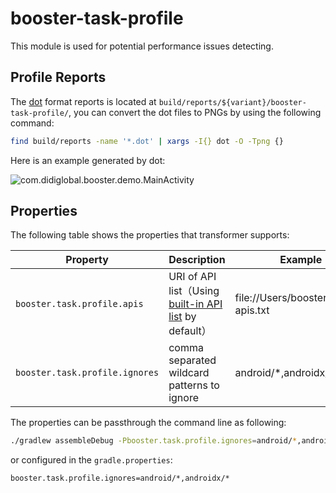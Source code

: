 # booster-task-profile

This module is used for potential performance issues detecting.

## Profile Reports

The [dot](https://www.graphviz.org/doc/info/lang.html) format reports is located at `build/reports/${variant}/booster-task-profile/`,  you can convert the dot files to PNGs by using the following command:

```bash
find build/reports -name '*.dot' | xargs -I{} dot -O -Tpng {}
```

Here is an example generated by dot:

![com.didiglobal.booster.demo.MainActivity](../assets/com.didiglobal.booster.demo.MainActivity.dot.png)

## Properties

The following table shows the properties that transformer supports:

| Property                       | Description                                                  | Example                            |
| ------------------------------ | ------------------------------------------------------------ | ---------------------------------- |
| `booster.task.profile.apis`    | URI of API list（Using [built-in API list](src/main/resources/profile-api.txt) by default） | file://Users/booster/profile-apis.txt |
| `booster.task.profile.ignores` | comma separated wildcard patterns to ignore                  | android/\*,androidx/\*             |

The properties can be passthrough the command line as following:

```bash
./gradlew assembleDebug -Pbooster.task.profile.ignores=android/*,androidx/*
```

or configured in the `gradle.properties`:

```properties
booster.task.profile.ignores=android/*,androidx/*
```
